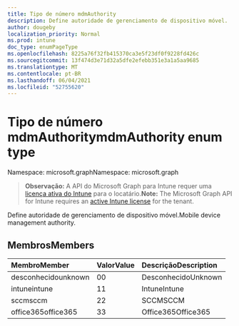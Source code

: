```yaml
---
title: Tipo de número mdmAuthority
description: Define autoridade de gerenciamento de dispositivo móvel.
author: dougeby
localization_priority: Normal
ms.prod: intune
doc_type: enumPageType
ms.openlocfilehash: 8225a76f32fb415370ca3e5f23df0f9228fd426c
ms.sourcegitcommit: 13f474d3e71d32a5dfe2efebb351e3a1a5aa9685
ms.translationtype: MT
ms.contentlocale: pt-BR
ms.lasthandoff: 06/04/2021
ms.locfileid: "52755620"
---
```

# <a name="mdmauthority-enum-type"></a><span data-ttu-id="f904a-103">Tipo de número mdmAuthority</span><span class="sxs-lookup"><span data-stu-id="f904a-103">mdmAuthority enum type</span></span>

<span data-ttu-id="f904a-104">Namespace: microsoft.graph</span><span class="sxs-lookup"><span data-stu-id="f904a-104">Namespace: microsoft.graph</span></span>

> <span data-ttu-id="f904a-105">**Observação:** A API do Microsoft Graph para Intune requer uma [licença ativa do Intune](https://go.microsoft.com/fwlink/?linkid=839381) para o locatário.</span><span class="sxs-lookup"><span data-stu-id="f904a-105">**Note:** The Microsoft Graph API for Intune requires an [active Intune license](https://go.microsoft.com/fwlink/?linkid=839381) for the tenant.</span></span>

<span data-ttu-id="f904a-106">Define autoridade de gerenciamento de dispositivo móvel.</span><span class="sxs-lookup"><span data-stu-id="f904a-106">Mobile device management authority.</span></span>

## <a name="members"></a><span data-ttu-id="f904a-107">Membros</span><span class="sxs-lookup"><span data-stu-id="f904a-107">Members</span></span>
|<span data-ttu-id="f904a-108">Membro</span><span class="sxs-lookup"><span data-stu-id="f904a-108">Member</span></span>|<span data-ttu-id="f904a-109">Valor</span><span class="sxs-lookup"><span data-stu-id="f904a-109">Value</span></span>|<span data-ttu-id="f904a-110">Descrição</span><span class="sxs-lookup"><span data-stu-id="f904a-110">Description</span></span>|
|:---|:---|:---|
|<span data-ttu-id="f904a-111">desconhecido</span><span class="sxs-lookup"><span data-stu-id="f904a-111">unknown</span></span>|<span data-ttu-id="f904a-112">0</span><span class="sxs-lookup"><span data-stu-id="f904a-112">0</span></span>|<span data-ttu-id="f904a-113">Desconhecido</span><span class="sxs-lookup"><span data-stu-id="f904a-113">Unknown</span></span>|
|<span data-ttu-id="f904a-114">intune</span><span class="sxs-lookup"><span data-stu-id="f904a-114">intune</span></span>|<span data-ttu-id="f904a-115">1</span><span class="sxs-lookup"><span data-stu-id="f904a-115">1</span></span>|<span data-ttu-id="f904a-116">Intune</span><span class="sxs-lookup"><span data-stu-id="f904a-116">Intune</span></span>|
|<span data-ttu-id="f904a-117">sccm</span><span class="sxs-lookup"><span data-stu-id="f904a-117">sccm</span></span>|<span data-ttu-id="f904a-118">2</span><span class="sxs-lookup"><span data-stu-id="f904a-118">2</span></span>|<span data-ttu-id="f904a-119">SCCM</span><span class="sxs-lookup"><span data-stu-id="f904a-119">SCCM</span></span>|
|<span data-ttu-id="f904a-120">office365</span><span class="sxs-lookup"><span data-stu-id="f904a-120">office365</span></span>|<span data-ttu-id="f904a-121">3</span><span class="sxs-lookup"><span data-stu-id="f904a-121">3</span></span>|<span data-ttu-id="f904a-122">Office365</span><span class="sxs-lookup"><span data-stu-id="f904a-122">Office365</span></span>|




